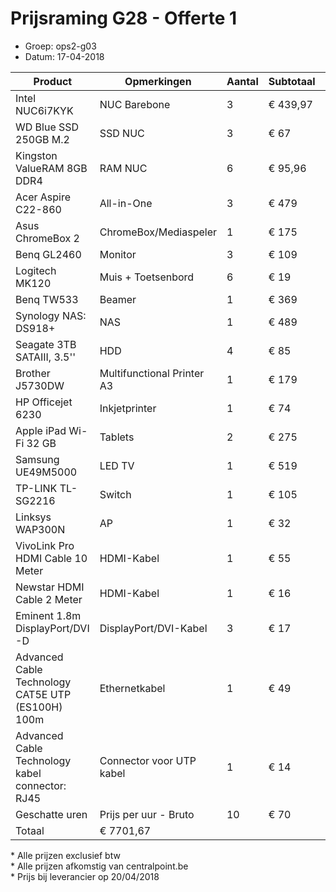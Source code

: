 # Prijsraming G28 - Offerte 1

-   Groep: ops2-g03
-   Datum: 17-04-2018

| Product                                           | Opmerkingen                | Aantal | Subtotaal | Totaal    | Link                  |
| ------------------------------------------------- | -------------------------- | ------ | --------- | --------- | --------------------- |
| Intel NUC6i7KYK                                   | NUC Barebone               | 3      | € 439,97  | € 1319,91 | https://goo.gl/HeEgp8 |
| WD Blue SSD 250GB M.2                             | SSD NUC                    | 3      | € 67      | € 201     | https://goo.gl/T8eULv |
| Kingston ValueRAM 8GB DDR4                        | RAM NUC                    | 6      | € 95,96   | € 575,76  | https://goo.gl/2H4ywC |
| Acer Aspire C22-860                               | All-in-One                 | 3      | € 479     | € 1437     | https://goo.gl/btAhW5 |
| Asus ChromeBox 2                                  | ChromeBox/Mediaspeler      | 1      | € 175     | € 175     | https://goo.gl/QXkZ6M |
| Benq GL2460                                       | Monitor                    | 3      | €  109    | € 327     | https://goo.gl/M3icrT |
| Logitech MK120                                    | Muis + Toetsenbord         | 6      | € 19      | € 114     | https://goo.gl/q217Mw |
| Benq TW533                                        | Beamer                     | 1      | € 369     | € 369     | https://goo.gl/8cEBNJ |
| Synology NAS: DS918+                              | NAS                        | 1      |  € 489    | € 489     | https://goo.gl/C9NPsm |
| Seagate 3TB SATAIII, 3.5''                        | HDD                        | 4      | € 85      | € 340     | https://goo.gl/tc2APt |
| Brother J5730DW                                   | Multifunctional Printer A3 | 1      | € 179     | € 179     | https://goo.gl/dFy3yv |
| HP Officejet 6230                                 | Inkjetprinter              | 1      | € 74      | € 74      | https://goo.gl/2MqiGB |
| Apple iPad Wi-Fi 32 GB                            | Tablets                    | 2      | € 275     | € 550     | https://goo.gl/1mXNSQ |
| Samsung UE49M5000                                 | LED TV                     | 1      | € 519     | € 519     | https://goo.gl/DLYBFY |
| TP-LINK TL-SG2216                                 | Switch                     | 1      | € 105     | € 105     | https://goo.gl/qrqfqr |
| Linksys WAP300N                                   | AP                         | 1      | € 32      | € 32      | https://goo.gl/Fx1Apa |
| VivoLink Pro HDMI Cable 10 Meter                  | HDMI-Kabel                 | 1      | € 55      | € 55      | https://goo.gl/obRTUF |
| Newstar HDMI Cable 2 Meter                        | HDMI-Kabel                 | 1      | € 16      | € 16      | https://goo.gl/pdxmu8 |
| Eminent 1.8m DisplayPort/DVI -D                   | DisplayPort/DVI-Kabel      | 3      | € 17      | € 51      | https://goo.gl/AEHJd3 |
| Advanced Cable Technology CAT5E UTP (ES100H) 100m | Ethernetkabel              | 1      | € 49      | € 49      | https://goo.gl/CB6yAA |
| Advanced Cable Technology kabel connector: RJ45   | Connector voor UTP kabel   | 1      | € 14      | € 14      |https://bit.ly/2HGozQj |
| Geschatte uren                                    | Prijs per uur - Bruto      | 10     | € 70      | € 700     |                       |
| Totaal                                            | € 7701,67                  |        |           |           |                       |

\* Alle prijzen exclusief btw
<br/>
\* Alle prijzen afkomstig van centralpoint.be
<br/>
\* Prijs bij leverancier op 20/04/2018
